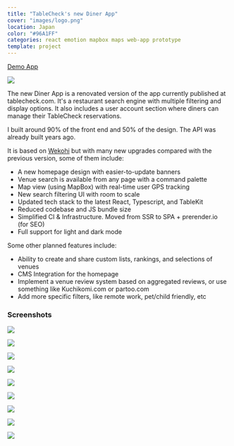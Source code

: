 ```yaml
---
title: "TableCheck's new Diner App"
cover: "images/logo.png"
location: Japan
color: "#96A1FF"
categories: react emotion mapbox maps web-app prototype
template: project
---
```


<p class="align-center">
<a class="btn external" role="button" href="https://diner-app-spa-staging.tablecheck.com/" target="_blank">Demo App</a>
</p>

![](/work/diner-app/images/1.png)

The new Diner App is a renovated version of the app currently published at tablecheck.com. It's a restaurant search engine with multiple filtering and display options. It also includes a user account section where diners can manage their TableCheck reservations.

I built around 90% of the front end and 50% of the design. The API was already built years ago.

It is based on <a href="/wekohi">Wekohi</a> but with many new upgrades compared with the previous version, some of them include:

- A new homepage design with easier-to-update banners
- Venue search is available from any page with a command palette
- Map view (using MapBox) with real-time user GPS tracking
- New search filtering UI with room to scale
- Updated tech stack to the latest React, Typescript, and TableKit
- Reduced codebase and JS bundle size
- Simplified CI & Infrastructure. Moved from SSR to SPA + prerender.io (for SEO)
- Full support for light and dark mode

Some other planned features include:

- Ability to create and share custom lists, rankings, and selections of venues
- CMS Integration for the homepage
- Implement a venue review system based on aggregated reviews, or use something like Kuchikomi.com or partoo.com 
- Add more specific filters, like remote work, pet/child friendly, etc

### Screenshots

![](/work/diner-app/images/2.jpg)

![](/work/diner-app/images/3.jpg)

![](/work/diner-app/images/4.jpg)

![](/work/diner-app/images/5.jpg)

![](/work/diner-app/images/6.jpg)

![](/work/diner-app/images/7.jpg)

![](/work/diner-app/images/8.jpg)

![](/work/diner-app/images/9.jpg)

![](/work/diner-app/images/10.jpg)